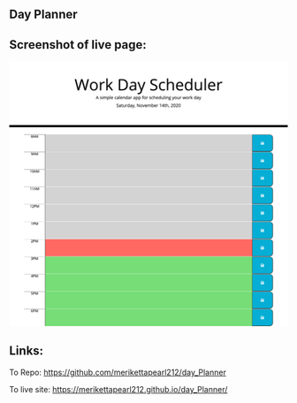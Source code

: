 ## Day Planner

## Screenshot of live page:
![Screenshot](Assets/day-planner.png)

## Links:
To Repo:
https://github.com/merikettapearl212/day_Planner

To live site:
https://merikettapearl212.github.io/day_Planner/
